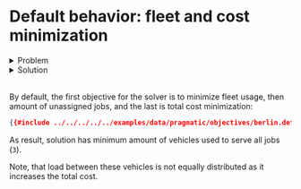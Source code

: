 # Default behavior: fleet and cost minimization

<details>
    <summary>Problem</summary><p>

```json
{{#include ../../../../../examples/data/pragmatic/objectives/berlin.default.problem.json}}
```

</p></details>

<details>
    <summary>Solution</summary><p>

```json
{{#include ../../../../../examples/data/pragmatic/objectives/berlin.default.solution.json}}
```

</p></details>

</br>

<div id="geojson" hidden>
{{#include ../../../../../examples/data/pragmatic/objectives/berlin.default.solution.geojson}}
</div>

<div id="map"></div>

By default, the first objective for the solver is to minimize fleet usage, then amount of unassigned jobs, and the last
is total cost minimization:

```json
{{#include ../../../../../examples/data/pragmatic/objectives/berlin.default.problem.json:1004:1020}}
```

As result, solution has minimum amount of vehicles used to serve all jobs (`3`).

Note, that load between these vehicles is not equally distributed as it increases the total cost. 